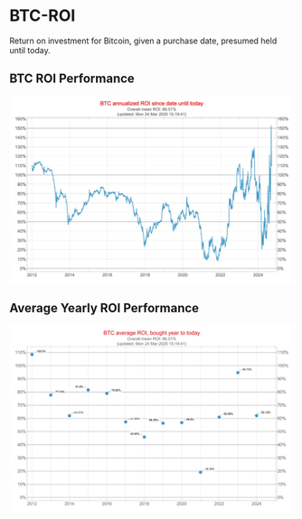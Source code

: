 # BTC-ROI

Return on investment for Bitcoin, given a purchase date, presumed 
held until today.

## BTC ROI Performance

![BTC ROI Performance](BTC-ROI-Performance.jpg)

## Average Yearly ROI Performance

![BTC Yearly ROI Performance](BTC-Yearly-ROI-Performance.jpg)
